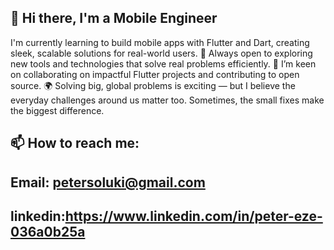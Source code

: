 ## 👋 Hi there, I'm a Mobile Engineer

I'm currently learning to build mobile apps with Flutter and Dart, creating sleek, scalable solutions for real-world users.
🔭 Always open to exploring new tools and technologies that solve real problems efficiently.
👯 I’m keen on collaborating on impactful Flutter projects and contributing to open source.
🌍 Solving big, global problems is exciting — but I believe the everyday challenges around us matter too. Sometimes, the small fixes make the biggest difference.


📫 How to reach me:
---
Email: petersoluki@gmail.com
---
linkedin:https://www.linkedin.com/in/peter-eze-036a0b25a
---
